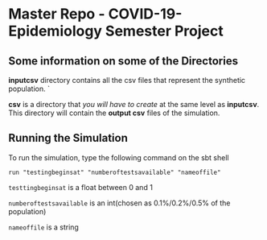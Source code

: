 # Master Repo - COVID-19-Epidemiology Semester Project

## Some information on some of the Directories

**inputcsv** directory contains all the csv files that represent the synthetic population. `

**csv** is a directory that *you will have to create* at the same level as **inputcsv**. This directory will contain the **output csv** files of the simulation. 

## Running the Simulation

To run the simulation,  type the following command on the sbt shell

`run "testingbeginsat" "numberoftestsavailable" "nameoffile"`

`testtingbeginsat` is a float between 0 and 1

`numberoftestsavailable` is an int(chosen as 0.1%/0.2%/0.5% of the population)

`nameoffile` is a string


